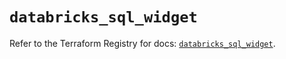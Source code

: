 # `databricks_sql_widget`

Refer to the Terraform Registry for docs: [`databricks_sql_widget`](https://registry.terraform.io/providers/databricks/databricks/1.80.0/docs/resources/sql_widget).
